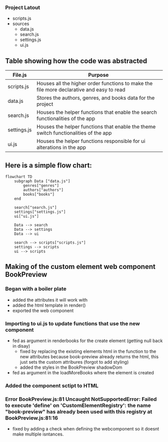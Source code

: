 ### Project Latout

- scripts.js
- sources
  - data.js
  - search.js
  - settings.js
  - ui.js

## Table showing how the code was abstracted

| File.js     | Purpose                                                                                  |
| ----------- | ---------------------------------------------------------------------------------------- |
| scripts.js  | Houses all the higher order functions to make the file more declarative and easy to read |
| data.js     | Stores the authors, genres, and books data for the project                               |
| search.js   | Houses the helper functions that enable the search functionalities of the app            |
| settings.js | Houses the helper functions that enable the theme switch functionalities of the app      |
| ui.js       | Houses the helper functions responsible for ui alterations in the app                    |

## Here is a simple flow chart:

```mermaid
flowchart TD
    subgraph Data ["data.js"]
        genres["genres"]
        authors["authors"]
        books["books"]
    end

    search["search.js"]
    settings["settings.js"]
    ui["ui.js"]

    Data --> search
    Data --> settings
    Data --> ui

    search --> scripts["scripts.js"]
    settings --> scripts
    ui --> scripts
```

## Making of the custom element web component BookPreview

### Began with a boiler plate

- added the attributes it will work with
- added the html template in render()
- exported the web component

### Importing to ui.js to update functions that use the new component

- fed as argument in renderbooks for the create element (getting null back in disay)
  - fixed by replacing the existing elements html in the function to the new attributes because book-preview already returns the html, this just sets the custom attribures (forgot to add styling)
  - added the styles in the BookPreview shadowDom
- fed as argument in the loadMoreBooks where the element is created

### Added the component sctipt to HTML

### Error BookPreview.js:81 Uncaught NotSupportedError: Failed to execute 'define' on 'CustomElementRegistry': the name "book-preview" has already been used with this registry at BookPreview.js:81:16

- fixed by adding a check when defining the webcomponent so it doesnt make multiple isntances.
